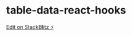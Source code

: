 # table-data-react-hooks

[Edit on StackBlitz ⚡️](https://stackblitz.com/edit/stackblitz-starters-ppuxl1)